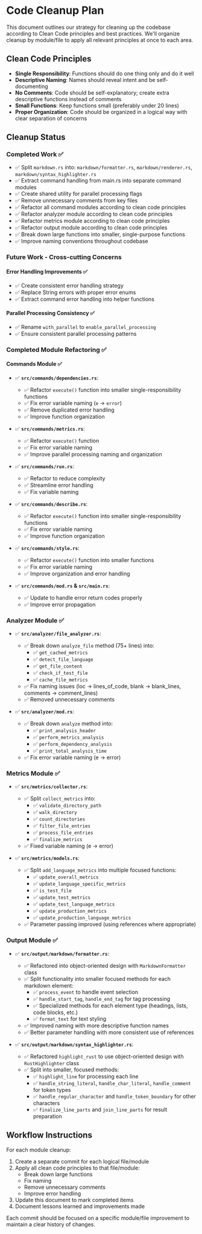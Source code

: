 # Code Cleanup Plan

This document outlines our strategy for cleaning up the codebase according to Clean Code principles and best practices. We'll organize cleanup by module/file to apply all relevant principles at once to each area.

## Clean Code Principles

- **Single Responsibility**: Functions should do one thing only and do it well
- **Descriptive Naming**: Names should reveal intent and be self-documenting
- **No Comments**: Code should be self-explanatory; create extra descriptive functions instead of comments
- **Small Functions**: Keep functions small (preferably under 20 lines)
- **Proper Organization**: Code should be organized in a logical way with clear separation of concerns

## Cleanup Status

### Completed Work ✅
- ✅ Split `markdown.rs` into: `markdown/formatter.rs`, `markdown/renderer.rs`, `markdown/syntax_highlighter.rs`
- ✅ Extract command handling from main.rs into separate command modules
- ✅ Create shared utility for parallel processing flags
- ✅ Remove unnecessary comments from key files
- ✅ Refactor all command modules according to clean code principles
- ✅ Refactor analyzer module according to clean code principles
- ✅ Refactor metrics module according to clean code principles
- ✅ Refactor output module according to clean code principles
- ✅ Break down large functions into smaller, single-purpose functions
- ✅ Improve naming conventions throughout codebase

### Future Work - Cross-cutting Concerns

#### Error Handling Improvements ✅
- ✅ Create consistent error handling strategy
- ✅ Replace String errors with proper error enums
- ✅ Extract command error handling into helper functions

#### Parallel Processing Consistency ✅
- ✅ Rename `with_parallel` to `enable_parallel_processing`
- ✅ Ensure consistent parallel processing patterns

### Completed Module Refactoring ✅

#### Commands Module ✅
- ✅ **`src/commands/dependencies.rs`**:
  - ✅ Refactor `execute()` function into smaller single-responsibility functions
  - ✅ Fix error variable naming (`e` → `error`)
  - ✅ Remove duplicated error handling
  - ✅ Improve function organization

- ✅ **`src/commands/metrics.rs`**:
  - ✅ Refactor `execute()` function
  - ✅ Fix error variable naming
  - ✅ Improve parallel processing naming and organization

- ✅ **`src/commands/run.rs`**:
  - ✅ Refactor to reduce complexity
  - ✅ Streamline error handling
  - ✅ Fix variable naming

- ✅ **`src/commands/describe.rs`**:
  - ✅ Refactor `execute()` function into smaller single-responsibility functions
  - ✅ Fix error variable naming 
  - ✅ Improve function organization

- ✅ **`src/commands/style.rs`**:
  - ✅ Refactor `execute()` function into smaller functions
  - ✅ Fix error variable naming
  - ✅ Improve organization and error handling

- ✅ **`src/commands/mod.rs` & `src/main.rs`**:
  - ✅ Update to handle error return codes properly
  - ✅ Improve error propagation

### Analyzer Module ✅
- ✅ **`src/analyzer/file_analyzer.rs`**:
  - ✅ Break down `analyze_file` method (75+ lines) into:
    - ✅ `get_cached_metrics`
    - ✅ `detect_file_language`
    - ✅ `get_file_content`
    - ✅ `check_if_test_file`
    - ✅ `cache_file_metrics`
  - ✅ Fix naming issues (loc → lines_of_code, blank → blank_lines, comments → comment_lines)
  - ✅ Removed unnecessary comments

- ✅ **`src/analyzer/mod.rs`**:
  - ✅ Break down `analyze` method into:
    - ✅ `print_analysis_header`
    - ✅ `perform_metrics_analysis`
    - ✅ `perform_dependency_analysis`
    - ✅ `print_total_analysis_time`
  - ✅ Fix error variable naming (e → error)

### Metrics Module ✅
- ✅ **`src/metrics/collector.rs`**:
  - ✅ Split `collect_metrics` into:
    - ✅ `validate_directory_path`
    - ✅ `walk_directory`
    - ✅ `count_directories`
    - ✅ `filter_file_entries`
    - ✅ `process_file_entries`
    - ✅ `finalize_metrics`
  - ✅ Fixed variable naming (e → error)

- ✅ **`src/metrics/models.rs`**:
  - ✅ Split `add_language_metrics` into multiple focused functions:
    - ✅ `update_overall_metrics`
    - ✅ `update_language_specific_metrics`
    - ✅ `is_test_file`
    - ✅ `update_test_metrics`
    - ✅ `update_test_language_metrics`
    - ✅ `update_production_metrics`
    - ✅ `update_production_language_metrics`
  - ✅ Parameter passing improved (using references where appropriate)

### Output Module ✅
- ✅ **`src/output/markdown/formatter.rs`**:
  - ✅ Refactored into object-oriented design with `MarkdownFormatter` class
  - ✅ Split functionality into smaller focused methods for each markdown element:
    - ✅ `process_event` to handle event selection
    - ✅ `handle_start_tag`, `handle_end_tag` for tag processing
    - ✅ Specialized methods for each element type (headings, lists, code blocks, etc.)
    - ✅ `format_text` for text styling
  - ✅ Improved naming with more descriptive function names
  - ✅ Better parameter handling with more consistent use of references

- ✅ **`src/output/markdown/syntax_highlighter.rs`**:
  - ✅ Refactored `highlight_rust` to use object-oriented design with `RustHighlighter` class
  - ✅ Split into smaller, focused methods:
    - ✅ `highlight_line` for processing each line
    - ✅ `handle_string_literal`, `handle_char_literal`, `handle_comment` for token types
    - ✅ `handle_regular_character` and `handle_token_boundary` for other characters
    - ✅ `finalize_line_parts` and `join_line_parts` for result preparation


## Workflow Instructions

For each module cleanup:
1. Create a separate commit for each logical file/module
2. Apply all clean code principles to that file/module:
   - Break down large functions
   - Fix naming
   - Remove unnecessary comments
   - Improve error handling
3. Update this document to mark completed items
4. Document lessons learned and improvements made

Each commit should be focused on a specific module/file improvement to maintain a clear history of changes.